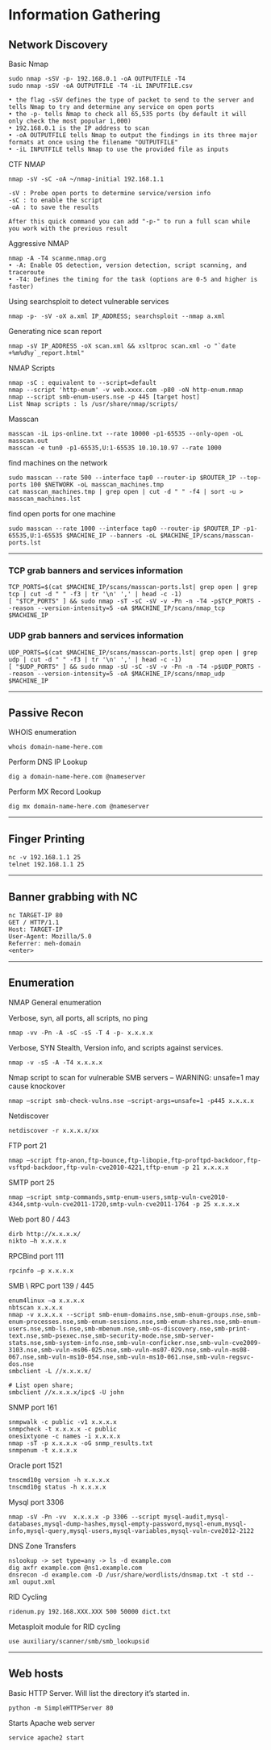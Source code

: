 # Information Gathering

## Network Discovery

Basic Nmap
```
sudo nmap -sSV -p- 192.168.0.1 -oA OUTPUTFILE -T4
sudo nmap -sSV -oA OUTPUTFILE -T4 -iL INPUTFILE.csv

• the flag -sSV defines the type of packet to send to the server and tells Nmap to try and determine any service on open ports
• the -p- tells Nmap to check all 65,535 ports (by default it will only check the most popular 1,000)
• 192.168.0.1 is the IP address to scan
• -oA OUTPUTFILE tells Nmap to output the findings in its three major formats at once using the filename "OUTPUTFILE"
• -iL INPUTFILE tells Nmap to use the provided file as inputs
```

CTF NMAP
```
nmap -sV -sC -oA ~/nmap-initial 192.168.1.1

-sV : Probe open ports to determine service/version info
-sC : to enable the script
-oA : to save the results

After this quick command you can add "-p-" to run a full scan while you work with the previous result
```

Aggressive NMAP
```
nmap -A -T4 scanme.nmap.org
• -A: Enable OS detection, version detection, script scanning, and traceroute
• -T4: Defines the timing for the task (options are 0-5 and higher is faster)
```

Using searchsploit to detect vulnerable services
```
nmap -p- -sV -oX a.xml IP_ADDRESS; searchsploit --nmap a.xml
```

Generating nice scan report
```
nmap -sV IP_ADDRESS -oX scan.xml && xsltproc scan.xml -o "`date +%m%d%y`_report.html"
```

NMAP Scripts
```
nmap -sC : equivalent to --script=default
nmap --script 'http-enum' -v web.xxxx.com -p80 -oN http-enum.nmap
nmap --script smb-enum-users.nse -p 445 [target host]
List Nmap scripts : ls /usr/share/nmap/scripts/
```

Masscan
```
masscan -iL ips-online.txt --rate 10000 -p1-65535 --only-open -oL masscan.out
masscan -e tun0 -p1-65535,U:1-65535 10.10.10.97 --rate 1000
```

find machines on the network
```
sudo masscan --rate 500 --interface tap0 --router-ip $ROUTER_IP --top-ports 100 $NETWORK -oL masscan_machines.tmp
cat masscan_machines.tmp | grep open | cut -d " " -f4 | sort -u > masscan_machines.lst
```

find open ports for one machine
```
sudo masscan --rate 1000 --interface tap0 --router-ip $ROUTER_IP -p1-65535,U:1-65535 $MACHINE_IP --banners -oL $MACHINE_IP/scans/masscan-ports.lst
```

-----------------------------
### TCP grab banners and services information
```
TCP_PORTS=$(cat $MACHINE_IP/scans/masscan-ports.lst| grep open | grep tcp | cut -d " " -f3 | tr '\n' ',' | head -c -1)
[ "$TCP_PORTS" ] && sudo nmap -sT -sC -sV -v -Pn -n -T4 -p$TCP_PORTS --reason --version-intensity=5 -oA $MACHINE_IP/scans/nmap_tcp $MACHINE_IP
```

### UDP grab banners and services information
```
UDP_PORTS=$(cat $MACHINE_IP/scans/masscan-ports.lst| grep open | grep udp | cut -d " " -f3 | tr '\n' ',' | head -c -1)
[ "$UDP_PORTS" ] && sudo nmap -sU -sC -sV -v -Pn -n -T4 -p$UDP_PORTS --reason --version-intensity=5 -oA $MACHINE_IP/scans/nmap_udp $MACHINE_IP
```

-----------------------------
## Passive Recon

WHOIS enumeration
```
whois domain-name-here.com 
```

Perform DNS IP Lookup
```
dig a domain-name-here.com @nameserver 
```

Perform MX Record Lookup
```
dig mx domain-name-here.com @nameserver
```

-----------------------------
## Finger Printing
```
nc -v 192.168.1.1 25
telnet 192.168.1.1 25
```

------------------------------
## Banner grabbing with NC

```
nc TARGET-IP 80
GET / HTTP/1.1
Host: TARGET-IP
User-Agent: Mozilla/5.0
Referrer: meh-domain
<enter>
```

-------------------------------
## Enumeration

NMAP General enumeration

Verbose, syn, all ports, all scripts, no ping
```
nmap -vv -Pn -A -sC -sS -T 4 -p- x.x.x.x
```

Verbose, SYN Stealth, Version info, and scripts against services.
```
nmap -v -sS -A -T4 x.x.x.x
```

Nmap script to scan for vulnerable SMB servers 
– WARNING: unsafe=1 may cause knockover
```
nmap –script smb-check-vulns.nse –script-args=unsafe=1 -p445 x.x.x.x
```

Netdiscover
```
netdiscover -r x.x.x.x/xx
```

FTP port 21
```
nmap –script ftp-anon,ftp-bounce,ftp-libopie,ftp-proftpd-backdoor,ftp-vsftpd-backdoor,ftp-vuln-cve2010-4221,tftp-enum -p 21 x.x.x.x
```

SMTP port 25
```
nmap –script smtp-commands,smtp-enum-users,smtp-vuln-cve2010-4344,smtp-vuln-cve2011-1720,smtp-vuln-cve2011-1764 -p 25 x.x.x.x
```

Web port 80 / 443
```
dirb http://x.x.x.x/
nikto –h x.x.x.x
```

RPCBind port 111
```
rpcinfo –p x.x.x.x
```

SMB \ RPC port 139 / 445
```
enum4linux –a x.x.x.x
nbtscan x.x.x.x
nmap -v x.x.x.x --script smb-enum-domains.nse,smb-enum-groups.nse,smb-enum-processes.nse,smb-enum-sessions.nse,smb-enum-shares.nse,smb-enum-users.nse,smb-ls.nse,smb-mbenum.nse,smb-os-discovery.nse,smb-print-text.nse,smb-psexec.nse,smb-security-mode.nse,smb-server-stats.nse,smb-system-info.nse,smb-vuln-conficker.nse,smb-vuln-cve2009-3103.nse,smb-vuln-ms06-025.nse,smb-vuln-ms07-029.nse,smb-vuln-ms08-067.nse,smb-vuln-ms10-054.nse,smb-vuln-ms10-061.nse,smb-vuln-regsvc-dos.nse
smbclient -L //x.x.x.x/

# List open share;
smbclient //x.x.x.x/ipc$ -U john
```

SNMP port 161
```
snmpwalk -c public -v1 x.x.x.x    
snmpcheck -t x.x.x.x -c public
onesixtyone -c names -i x.x.x.x
nmap -sT -p x.x.x.x -oG snmp_results.txt
snmpenum -t x.x.x.x
```

Oracle port 1521
```
tnscmd10g version -h x.x.x.x
tnscmd10g status -h x.x.x.x
```

Mysql port 3306
```
nmap -sV -Pn -vv  x.x.x.x -p 3306 --script mysql-audit,mysql-databases,mysql-dump-hashes,mysql-empty-password,mysql-enum,mysql-info,mysql-query,mysql-users,mysql-variables,mysql-vuln-cve2012-2122
```

DNS Zone Transfers
```
nslookup -> set type=any -> ls -d example.com
dig axfr example.com @ns1.example.com
dnsrecon -d example.com -D /usr/share/wordlists/dnsmap.txt -t std --xml ouput.xml
```

RID Cycling
```
ridenum.py 192.168.XXX.XXX 500 50000 dict.txt
```

Metasploit module for RID cycling
```
use auxiliary/scanner/smb/smb_lookupsid
```

------------------------------
## Web hosts

Basic HTTP Server. Will list the directory it’s started in.
```
python -m SimpleHTTPServer 80
```

Starts Apache web server
```
service apache2 start
```



